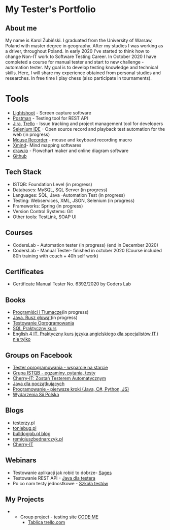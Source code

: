 


# My Tester's Portfolio

## About me

My name is Karol Żubiński. 
I graduated from the University of Warsaw, Poland with master degree in geography. After my studies I was working as a driver, throughout Poland. 
In early 2020 I've started to think how to change Non-IT work to Software Testing Career. In October 2020 I have completed a course for manual tester and start to new challenge - automation tester. 
My goal is to develop testing knowledge 
and technical skills. Here, I will share my experience obtained from personal studies and researches. 
In free time I play chess (also participate in tournaments).


# Tools
  - [Lightshoot](https://app.prntscr.com/pl/) - Screen capture software
  - [Postman](https://www.postman.com/) - Testing tool for REST API
  - [Jira](https://www.atlassian.com/software/jira0), [Trello](https://trello.com/) - Issue tracking and project management tool for developers
  - [Selenium IDE](https://chrome.google.com/webstore/detail/selenium-ide/mooikfkahbdckldjjndioackbalphokd) - Open source record and playback test automation for the web (in progress)
  - [Mouse Recorder](https://www.mouserecorder.com/) - mouse and keyboard recording macro
  - [Xmind](https://www.xmind.net/)- Mind mapping softwares
  - [draw.io](https://app.diagrams.net/) - Flowchart maker and online diagram software
  - [Github](https://github.com/)

## Tech Stack

* ISTQB: Foundation Level (in progress)
* Databases: MySQL, SQL Server (in progress)
* Languages: SQL, Java -Automation Test (in progress)
* Testing: Webservices, XML, JSON, Selenium (in progress) 
* Frameworks: Spring (in progress)
* Version Control Systems: Git
* Other tools: TestLink, SOAP Ul

## Courses 

* CodersLab - Automation tester (in progress) (end in December 2020)
* CodersLab - Manual Tester- finished in october 2020 (Course included 80h training with couch + 40h self work)

## Certificates

* Certificate Manual Tester No. 6392/2020 by Coders Lab



## Books

* [Programiści i Tłumacze](https://helion.pl/ksiazki/programisci-i-tlumacze-wprowadzenie-do-lokalizacji-oprogramowania-agenor-hofmann-delbor-marta-bartnicka,protlu.htm#format/d)(in progress)
* [Java. Rusz głową!](https://helion.pl/ksiazki/java-rusz-glowa-wydanie-ii-kathy-sierra-bert-bates,javrg2.htm#format/d)(in progress)
* [Testowanie Oprogramowania](https://helion.pl/ksiazki/testowanie-oprogramowania-podrecznik-dla-poczatkujacych-rafal-pawlak,szteop.htm#format/d)
* [SQL Praktyczny kurs](https://helion.pl/ksiazki/praktyczny-kurs-sql-wydanie-iii-danuta-mendrala-marcin-szeliga,pksql3.htm#format/d)
* [English 4 IT. Praktyczny kurs języka angielskiego dla specjalistów IT i nie tylko](https://helion.pl/ksiazki/english-4-it-praktyczny-kurs-jezyka-angielskiego-dla-specjalistow-it-i-nie-tylko-beata-blaszczyk,anginf.htm#format/d)


## Groups on Facebook
 
* [Tester oprogramowania - wsparcie na starcie](https://www.facebook.com/groups/testeroprogramowania/?ref=group_header)
* [Grupa ISTQB - egzaminy, pytania, testy](https://www.facebook.com/groups/194288250951242/)
* [Cherry-IT: Zostań Testerem Automatycznym](https://www.facebook.com/groups/195487914423878)
* [Java dla początkujących](https://www.facebook.com/groups/231900600895570/)
* [Programowanie - pierwsze kroki (Java, C#, Python, JS)](https://www.facebook.com/groups/485381788583271)
* [Wydarzenia Sii Polska](https://www.facebook.com/groups/SiiPoland.events/?ref=group_header)


## Blogs 

* [testerzy.pl](http://testerzy.pl)
* [toniebug.pl](https://www.toniebug.pl)
* [bulldogjob.pl blog](https://bulldogjob.pl/blog)
* [remigiuszbednarczyk.pl](https://remigiuszbednarczyk.pl)
* [Cherry-IT](http://cherry-it.pl/)

## Webinars

* Testowanie aplikacji jak robić to dobrze- [Sages](https://www.sages.pl/)
* Testowanie REST API - [Java dla testera](https://javadlatestera.pl/)
* Po co nam testy jednostkowe - [Szkoła testów](https://szkolatestow.online/)

## My Projects

* - Group project - testing site [CODE:ME](https://codeme.quellio.com/)
     - [Tablica trello.com](https://trello.com/b/jERw9zEh/codeme-www-bugi)
      
